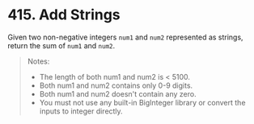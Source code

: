 # 415. Add Strings

Given two non-negative integers `num1` and `num2` represented as strings, return the sum of `num1` and `num2`.

> Notes:
>   - The length of both num1 and num2 is < 5100.
>   - Both num1 and num2 contains only 0-9 digits.
>   - Both num1 and num2 doesn't contain any zero.
>   - You must not use any built-in BigInteger library or convert the inputs to integer directly.
